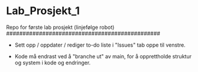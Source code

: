 # Lab_Prosjekt_1
Repo for første lab prosjekt (linjefølge robot)
###############################################

* Sett opp / oppdater / rediger to-do liste i "Issues" tab oppe til venstre.

* Kode må endrast ved å "branche ut" av main, for å opprettholde struktur og system i kode og endringer.

